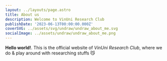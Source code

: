 ```yaml
---
layout: ../layouts/page.astro
title: About us
description: Welcome to VinUni Research Club
publishDate: '2023-06-13T00:00:00.000Z'
coverSVG: ../assets/svg/undraw/undraw_about_me.svg
socialImage: ../assets/undraw/undraw_about_me.png
---
```


**Hello world!**. This is the official website of *VinUni Research Club*, where we do & play around with researching stuffs 😼